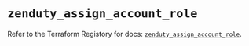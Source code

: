 # `zenduty_assign_account_role`

Refer to the Terraform Registory for docs: [`zenduty_assign_account_role`](https://www.terraform.io/docs/providers/zenduty/r/assign_account_role).
